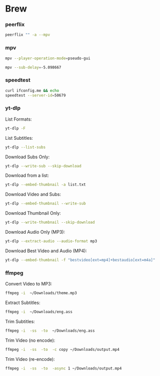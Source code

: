 # Brew

### peerflix
```bash
peerflix "" -a --mpv
```

### mpv
```bash
mpv --player-operation-mode=pseudo-gui
```
```bash
mpv --sub-delay=-5.098667 
```

### speedtest
```bash
curl ifconfig.me && echo
speedtest --server-id=50679
```

### yt-dlp
List Formats:
```bash
yt-dlp -F 
```
List Subtitles:
```bash
yt-dlp --list-subs 
```
Download Subs Only:
```bash
yt-dlp --write-sub --skip-download 
```
Download from a list:
```bash
yt-dlp --embed-thumbnail -a list.txt
```
Download Video and Subs:
```bash
yt-dlp --embed-thumbnail --write-sub 
```
Download Thumbnail Only:
```bash
yt-dlp --write-thumbnail --skip-download 
```
Download Audio Only (MP3):
```bash
yt-dlp --extract-audio --audio-format mp3 
```
Download Best Video and Audio (MP4):
```bash
yt-dlp --embed-thumbnail -f "bestvideo[ext=mp4]+bestaudio[ext=m4a]" 
```

### ffmpeg
Convert Video to MP3:
```bash
ffmpeg -i  ~/Downloads/theme.mp3
```
Extract Subtitles:
```bash
ffmpeg -i  ~/Downloads/eng.ass
```
Trim Subtitles:
```bash
ffmpeg -i  -ss  -to  ~/Downloads/eng.ass
```
Trim Video (no encode):
```bash
ffmpeg -i  -ss  -to  -c copy ~/Downloads/output.mp4
```
Trim Video (re-encode):
```bash
ffmpeg -i  -ss  -to  -async 1 ~/Downloads/output.mp4
```
